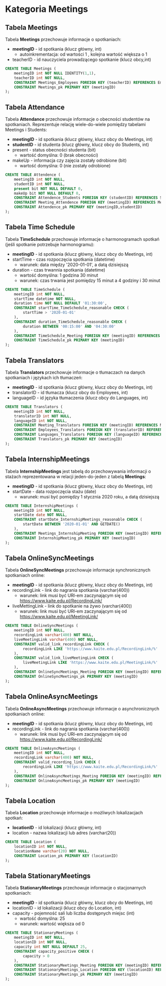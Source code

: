 # Kategoria Meetings
## Tabela Meetings
Tabela **Meetings** przechowuje informacje o spotkaniach:
- **meetingID** - id spotkania (klucz główny, int)
    - autoinkrementacja: od wartości 1 , kolejna wartość większa o 1
- teacherID - id nauczyciela prowadzącego spotkanie (klucz obcy,int)
```sql
CREATE TABLE Meetings (
    meetingID int NOT NULL IDENTITY(1,1),
    teacherID int NOT NULL,
    CONSTRAINT Meetings_Employees FOREIGN KEY (teacherID) REFERENCES Employees (employeeID),
    CONSTRAINT Meetings_pk PRIMARY KEY (meetingID)
);
```
## Tabela Attendance
Tabela **Attendance** przechowuje informacje o obecności studentów na spotkaniach.  Reprezentuje relację wiele-do-wiele pomiędzy tabelami Meetings i Students:
- **meetingID** - id spotkania (klucz główny, klucz obcy do Meetings, int)
- **studentID** - id studenta (klucz główny, klucz obcy do Students, int)
- present - status obecności studenta (bit)
    - wartość domyślna: 0 (brak obecności)
- makeUp - informacja czy zajęcia zostały odrobione (bit)
    - wartość domyślna: 0 (nie zostały odrobione)
```sql
CREATE TABLE Attendence (
    meetingID int NOT NULL,
    studentID int NOT NULL,
    present bit NOT NULL DEFAULT 0,
    makeUp bit NOT NULL DEFAULT 0,
    CONSTRAINT Attendence_Students FOREIGN KEY (studentID) REFERENCES Students (studentID),
    CONSTRAINT Meeting_Attendence FOREIGN KEY (meetingID) REFERENCES Meetings (meetingID),
    CONSTRAINT Attendence_pk PRIMARY KEY (meetingID,studentID)
);
```
## Tabela Time Schedule
Tabela **TimeSchedule** przechowuje informacje o harmonogramach spotkań (jeśli spotkanie potrzebuje harmonogramu):
- **meetingID** - id spotkania (klucz główny, klucz obcy do Meetings, int)
- startTime - czas rozpoczęcia spotkania (datetime)
    - warunek: data między '2020-01-01', a datą dzisiejszą
- duration  - czas trwannia spotkania (datetime)
    - wartość domyślna: 1 godzina 30 minut
    - warunek: czas trwania jest pomiędzy 15 minut a 4 godziny i 30 minut

```sql
CREATE TABLE TimeSchedule (
    meetingID int NOT NULL,
    startTime datetime NOT NULL,
    duration time NOT NULL DEFAULT '01:30:00',
    CONSTRAINT startTime_TimeSchedule_reasonable CHECK (
        startTime > '2020-01-01'
    ),
    CONSTRAINT duration_TimeSchedule_reasonable CHECK (
        duration BETWEEN '00:15:00' AND '04:30:00'
    ),
    CONSTRAINT TimeSchedule_Meeting FOREIGN KEY (meetingID) REFERENCES Meetings (meetingID),
    CONSTRAINT TimeSchedule_pk PRIMARY KEY (meetingID)
);
```
## Tabela Translators
Tabela **Translators** przechowuje informacje o tłumaczach na danych spotkaniach i językach ich tłumaczeń:
- **meetingID** - id spotkania (klucz główny, klucz obcy do Meetings, int)
- translatorID - id tłumacza (klucz obcy do Employees, int)
- languageID - id języka tłumaczenia (klucz obcy do Languages, int)

```sql
CREATE TABLE Translators (
    meetingID int NOT NULL,
    translatorID int NOT NULL,
    languageID int NOT NULL,
    CONSTRAINT Meeting_Translators FOREIGN KEY (meetingID) REFERENCES Meetings (meetingID),
    CONSTRAINT Employees_Translators FOREIGN KEY (translatorID) REFERENCES Employees (employeeID),
    CONSTRAINT Languages_Translators FOREIGN KEY (languageID) REFERENCES Languages (languageID),
    CONSTRAINT Translators_pk PRIMARY KEY (meetingID)
);
```
## Tabela InternshipMeetings 
Tabela **InternshipMeetings** jest tabelą do przechowywania informacji o stażach reprezentowana w relacji jeden-do-jeden z tabelą **Meetings**:
- **meetingID** - id spotkania (klucz główny, klucz obcy do Meetings, int)
- startDate - data rozpoczęcia stażu (date)
    - warunek: musi być pomiędzy 1 stycznia 2020 roku, a datą dzisiejszą

```sql
CREATE TABLE InternshipMeetings (
    meetingID int NOT NULL,
    startDate date NOT NULL,
    CONSTRAINT startDate_InternshipMeetings_reasonable CHECK (
        startDate BETWEEN '2020-01-01' AND GETDATE()
    ),
    CONSTRAINT Meetings_InternshipMeeting FOREIGN KEY (meetingID) REFERENCES Meetings (meetingID),
    CONSTRAINT InternshipMeeting_pk PRIMARY KEY (meetingID)
);
```
## Tabela OnlineSyncMeetings 
Tabela **OnlineSyncMeetings** przechowuje informacje synchronicznych spotkaniach online:
- **meetingID** - id spotkania (klucz główny, klucz obcy do Meetings, int)
- recordingLink - link do nagrania spotkania (varchar(400))
    - warunek: link musi być URl-em zaczynającym się od https://www.kaite.edu.pl/RecordingLink/
- liveMettingLink - link do spotkanie na żywo (varchar(400))
    - warunek: link musi być URl-em zaczynającym się od https://www.kaite.edu.pl/MeetingLink/


```sql
CREATE TABLE OnlineSyncMeetings (
    meetingID int NOT NULL,
    recordingLink varchar(400) NOT NULL,
    liveMeetingLink varchar(400) NOT NULL,
    CONSTRAINT valid_link_recordingLink CHECK (
        recordingLink LIKE 'https://www.kaite.edu.pl/RecordingLink/%'
    ),
    CONSTRAINT valid_link_liveMeetingLink CHECK (
        liveMeetingLink LIKE 'https://www.kaite.edu.pl/MeetingLink/%'
    ),
    CONSTRAINT OnlineSyncMeetings_Meeting FOREIGN KEY (meetingID) REFERENCES Meetings (meetingID),
    CONSTRAINT OnlineSyncMeetings_pk PRIMARY KEY (meetingID)
);
```
## Tabela OnlineAsyncMeetings 
Tabela **OnlineAsyncMeetings** przechowuje informacje o asynchronicznych spotkaniach online:
- **meetingID** - id spotkania (klucz główny, klucz obcy do Meetings, int)
- recordingLink - link do nagrania spotkania (varchar(400))
    - warunek: link musi być URl-em zaczynającym się od https://www.kaite.edu.pl/RecordingLink/
```sql
CREATE TABLE OnlineAsyncMeetings (
    meetingID int NOT NULL,
    recordingLink varchar(400) NOT NULL,
    CONSTRAINT valid_recording_link CHECK (
        recordingLink LIKE 'https://www.kaite.edu.pl/RecordingLink/%'
    ),
    CONSTRAINT OnlineAsyncMeetings_Meeting FOREIGN KEY (meetingID) REFERENCES Meetings (meetingID),
    CONSTRAINT OnlineAsyncMeetings_pk PRIMARY KEY (meetingID)
);
```
## Tabela Location 
Tabela **Location** przechowuje informacje o możliwych lokalizacjach spotkań:
- **locationID** - id lokalizacji (klucz główny, int)
- location - nazwa lokalizacji lub adres (varchar(20))

```sql
CREATE TABLE Location (
    locationID int NOT NULL,
    locationName varchar(20) NOT NULL,
    CONSTRAINT Location_pk PRIMARY KEY (locationID)
);
```
## Tabela StationaryMeetings 
Tabela **StationaryMeetings** przechowuje informacje o stacjonarnych spotkaniach:
- **meetingID** - id spotkania (klucz główny, klucz obcy do Meetings, int)
- locationID - id lokalizacji (klucz obcy do Location, int)
- capacity - pojemność sali lub liczba dostępnych miejsc (int)
    - wartość domyślna: 25
    - warunek: wartość większa od 0

```sql
CREATE TABLE StationaryMeetings (
    meetingID int NOT NULL,
    locationID int NOT NULL,
    capacity int NOT NULL DEFAULT 25,
    CONSTRAINT capacity_positive CHECK (
        capacity > 0
    ),
    CONSTRAINT StationaryMeetings_Meeting FOREIGN KEY (meetingID) REFERENCES Meetings (meetingID),
    CONSTRAINT StationaryMeetings_Location FOREIGN KEY (locationID) REFERENCES Location (locationID),
    CONSTRAINT StationaryMeetings_pk PRIMARY KEY (meetingID)
);
```
